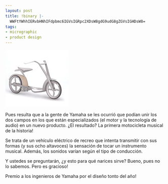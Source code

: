 ```yaml
---
layout: post
title: !binary |-
  WWFtYWhhIERvbHNhIFdpbmc6IGVsIGRpc2XDsW8gdG9udG8gZGVsIGHDsW8=
tags:
- micrographic
- product design
---
```

<img src="/images/155.jpg" />

Pues resulta que a la gente de Yamaha se les ocurrió que podían unir los dos campos en los que están especializados (el motor y la tecnología de audio) en un nuevo producto. ¿El resultado? La primera motocicleta musical de la historia!

Se trata de un vehículo eléctrico de recreo que intenta transmitir con sus formas (y sus ocho altavoces) la sensación de tocar un instrumento musical. Además, los sonidos varían según el tipo de conducción.

Y ustedes se preguntarán, ¿y esto para qué narices sirve? Bueno, pues no lo sabemos. Pero es gracioso!

Premio a los ingenieros de Yamaha por el diseño tonto del año!
